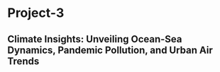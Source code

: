 # Project-3

## **Climate Insights: Unveiling Ocean-Sea Dynamics, Pandemic Pollution, and Urban Air Trends**




